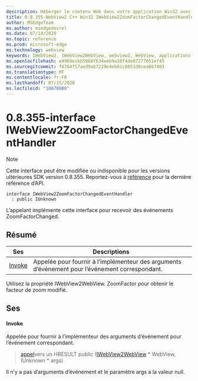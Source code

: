 ```yaml
---
description: Héberger le contenu Web dans votre application Win32 avec le contrôle Microsoft Edge WebView2
title: 0.8.355-WebView2 C++ Win32 IWebView2ZoomFactorChangedEventHandler
author: MSEdgeTeam
ms.author: msedgedevrel
ms.date: 07/14/2020
ms.topic: reference
ms.prod: microsoft-edge
ms.technology: webview
keywords: IWebView2, IWebView2WebView, webview2, WebView, applications Win32, Win32, Edge
ms.openlocfilehash: e4969ecbb5068f634eeb9a10f4de07277051ef45
ms.sourcegitcommit: f6764f57aed9ab7229e4eb6cc8851d0cea667403
ms.translationtype: MT
ms.contentlocale: fr-FR
ms.lasthandoff: 07/15/2020
ms.locfileid: "10878000"
---
```

# 0.8.355-interface IWebView2ZoomFactorChangedEventHandler 

> [!NOTE]
> Cette interface peut être modifiée ou indisponible pour les versions ultérieures SDK version 0.8.355. Reportez-vous à [référence](../../../webview2-api-reference.md) pour la dernière référence d’API.

```
interface IWebView2ZoomFactorChangedEventHandler
  : public IUnknown
```

L’appelant implémente cette interface pour recevoir des événements ZoomFactorChanged.

## Résumé

 Ses                        | Descriptions
--------------------------------|---------------------------------------------
[Invoke](#invoke) | Appelée pour fournir à l’implémenteur des arguments d’événement pour l’événement correspondant.

Utilisez la propriété IWebView2WebView. ZoomFactor pour obtenir le facteur de zoom modifié.

## Ses

#### Invoke 

Appelée pour fournir à l’implémenteur des arguments d’événement pour l’événement correspondant.

> [appel](#invoke)vers un HRESULT public ([IWebView2WebView](IWebView2WebView.md) * WebView, IUnknown * args)

Il n’y a pas d’arguments d’événement et le paramètre args a la valeur null.

